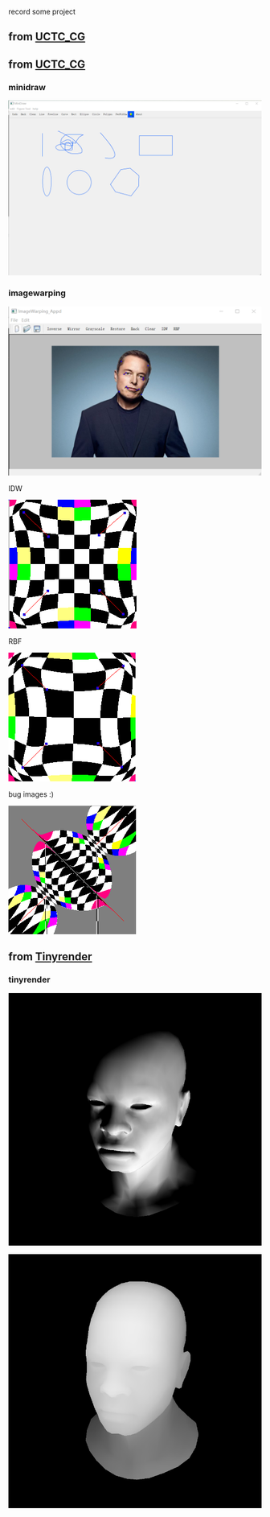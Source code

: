 record some project 

## from [UCTC_CG](https://github.com/Ubpa/USTC_CG)

## from [UCTC_CG](https://github.com/Ubpa/USTC_CG)

### minidraw

![minidraw.png](images/minidraw.png)

### imagewarping

![imagewarping.png](images/imagewarping.png)

IDW

![idw.png](images/idw.png)

RBF

![rbf.png](images/rbf.png)

bug images :)

![1.png](images/1.png)

### 

## from [Tinyrender](https://github.com/ssloy/tinyrenderer/wiki)

### tinyrender

![render.png](images/render.png)

![zbuffer.png](images/zbuffer.png)
